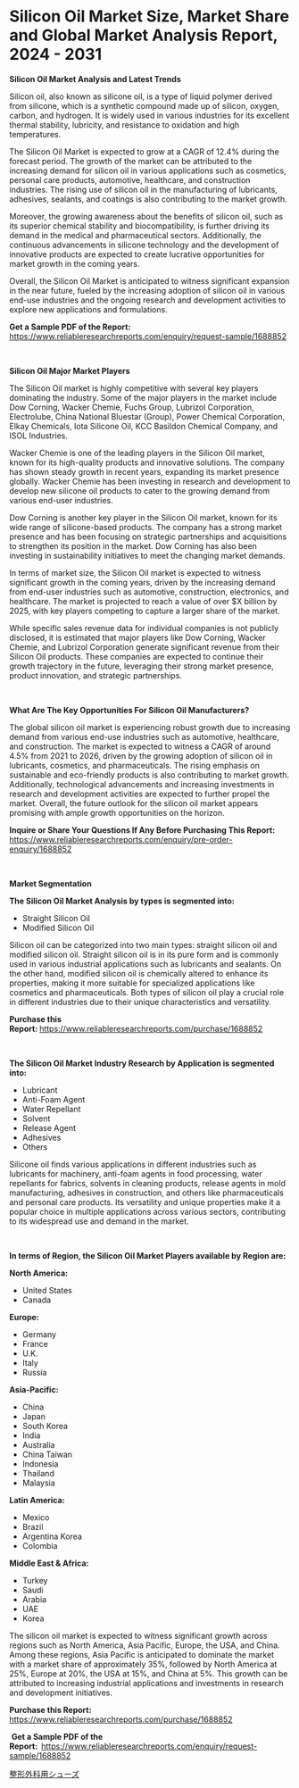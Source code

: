 <p><h1>Silicon Oil Market Size, Market Share and Global Market Analysis Report, 2024 - 2031</h1></p><p><strong>Silicon Oil Market Analysis and Latest Trends</strong></p>
<p><p>Silicon oil, also known as silicone oil, is a type of liquid polymer derived from silicone, which is a synthetic compound made up of silicon, oxygen, carbon, and hydrogen. It is widely used in various industries for its excellent thermal stability, lubricity, and resistance to oxidation and high temperatures.</p><p>The Silicon Oil Market is expected to grow at a CAGR of 12.4% during the forecast period. The growth of the market can be attributed to the increasing demand for silicon oil in various applications such as cosmetics, personal care products, automotive, healthcare, and construction industries. The rising use of silicon oil in the manufacturing of lubricants, adhesives, sealants, and coatings is also contributing to the market growth.</p><p>Moreover, the growing awareness about the benefits of silicon oil, such as its superior chemical stability and biocompatibility, is further driving its demand in the medical and pharmaceutical sectors. Additionally, the continuous advancements in silicone technology and the development of innovative products are expected to create lucrative opportunities for market growth in the coming years.</p><p>Overall, the Silicon Oil Market is anticipated to witness significant expansion in the near future, fueled by the increasing adoption of silicon oil in various end-use industries and the ongoing research and development activities to explore new applications and formulations.</p></p>
<p><strong>Get a Sample PDF of the Report:&nbsp;</strong> <a href="https://www.reliableresearchreports.com/enquiry/request-sample/1688852">https://www.reliableresearchreports.com/enquiry/request-sample/1688852</a></p>
<p>&nbsp;</p>
<p><strong>Silicon Oil Major Market Players</strong></p>
<p><p>The Silicon Oil market is highly competitive with several key players dominating the industry. Some of the major players in the market include Dow Corning, Wacker Chemie, Fuchs Group, Lubrizol Corporation, Electrolube, China National Bluestar (Group), Power Chemical Corporation, Elkay Chemicals, Iota Silicone Oil, KCC Basildon Chemical Company, and ISOL Industries.</p><p>Wacker Chemie is one of the leading players in the Silicon Oil market, known for its high-quality products and innovative solutions. The company has shown steady growth in recent years, expanding its market presence globally. Wacker Chemie has been investing in research and development to develop new silicone oil products to cater to the growing demand from various end-user industries.</p><p>Dow Corning is another key player in the Silicon Oil market, known for its wide range of silicone-based products. The company has a strong market presence and has been focusing on strategic partnerships and acquisitions to strengthen its position in the market. Dow Corning has also been investing in sustainability initiatives to meet the changing market demands.</p><p>In terms of market size, the Silicon Oil market is expected to witness significant growth in the coming years, driven by the increasing demand from end-user industries such as automotive, construction, electronics, and healthcare. The market is projected to reach a value of over $X billion by 2025, with key players competing to capture a larger share of the market.</p><p>While specific sales revenue data for individual companies is not publicly disclosed, it is estimated that major players like Dow Corning, Wacker Chemie, and Lubrizol Corporation generate significant revenue from their Silicon Oil products. These companies are expected to continue their growth trajectory in the future, leveraging their strong market presence, product innovation, and strategic partnerships.</p></p>
<p>&nbsp;</p>
<p><strong>What Are The Key Opportunities For Silicon Oil Manufacturers?</strong></p>
<p><p>The global silicon oil market is experiencing robust growth due to increasing demand from various end-use industries such as automotive, healthcare, and construction. The market is expected to witness a CAGR of around 4.5% from 2021 to 2026, driven by the growing adoption of silicon oil in lubricants, cosmetics, and pharmaceuticals. The rising emphasis on sustainable and eco-friendly products is also contributing to market growth. Additionally, technological advancements and increasing investments in research and development activities are expected to further propel the market. Overall, the future outlook for the silicon oil market appears promising with ample growth opportunities on the horizon.</p></p>
<p><strong>Inquire or Share Your Questions If Any Before Purchasing This Report:</strong> <a href="https://www.reliableresearchreports.com/enquiry/pre-order-enquiry/1688852">https://www.reliableresearchreports.com/enquiry/pre-order-enquiry/1688852</a></p>
<p>&nbsp;</p>
<p><strong>Market Segmentation</strong></p>
<p><strong>The Silicon Oil Market Analysis by types is segmented into:</strong></p>
<p><ul><li>Straight Silicon Oil</li><li>Modified Silicon Oil</li></ul></p>
<p><p>Silicon oil can be categorized into two main types: straight silicon oil and modified silicon oil. Straight silicon oil is in its pure form and is commonly used in various industrial applications such as lubricants and sealants. On the other hand, modified silicon oil is chemically altered to enhance its properties, making it more suitable for specialized applications like cosmetics and pharmaceuticals. Both types of silicon oil play a crucial role in different industries due to their unique characteristics and versatility.</p></p>
<p><strong>Purchase this Report:&nbsp;</strong><a href="https://www.reliableresearchreports.com/purchase/1688852">https://www.reliableresearchreports.com/purchase/1688852</a></p>
<p>&nbsp;</p>
<p><strong>The Silicon Oil Market Industry Research by Application is segmented into:</strong></p>
<p><ul><li>Lubricant</li><li>Anti-Foam Agent</li><li>Water Repellant</li><li>Solvent</li><li>Release Agent</li><li>Adhesives</li><li>Others</li></ul></p>
<p><p>Silicone oil finds various applications in different industries such as lubricants for machinery, anti-foam agents in food processing, water repellants for fabrics, solvents in cleaning products, release agents in mold manufacturing, adhesives in construction, and others like pharmaceuticals and personal care products. Its versatility and unique properties make it a popular choice in multiple applications across various sectors, contributing to its widespread use and demand in the market.</p></p>
<p>&nbsp;</p>
<p><strong>In terms of Region, the Silicon Oil Market Players available by Region are:</strong></p>
<p>
    <p> <strong> North America: </strong>
        <ul>
            <li>United States</li>
            <li>Canada</li>
        </ul>
        </p> 
    <p> <strong> Europe: </strong>
        <ul>
            <li>Germany</li>
            <li>France</li>
            <li>U.K.</li>
            <li>Italy</li>
            <li>Russia</li>
        </ul>
        </p> 
    <p> <strong> Asia-Pacific: </strong>
        <ul>
            <li>China</li>
            <li>Japan</li>
            <li>South Korea</li>
            <li>India</li>
            <li>Australia</li>
            <li>China Taiwan</li>
            <li>Indonesia</li>
            <li>Thailand</li>
            <li>Malaysia</li>
        </ul>
        </p> 
    <p> <strong> Latin America: </strong>
        <ul>
            <li>Mexico</li>
            <li>Brazil</li>
            <li>Argentina Korea</li>
            <li>Colombia</li>
        </ul>
        </p> 
    <p> <strong> Middle East & Africa: </strong>
        <ul>
            <li>Turkey</li>
            <li>Saudi</li>
            <li>Arabia</li>
            <li>UAE</li>
            <li>Korea</li>
        </ul>
    </p>
    </p>
<p><p>The silicon oil market is expected to witness significant growth across regions such as North America, Asia Pacific, Europe, the USA, and China. Among these regions, Asia Pacific is anticipated to dominate the market with a market share of approximately 35%, followed by North America at 25%, Europe at 20%, the USA at 15%, and China at 5%. This growth can be attributed to increasing industrial applications and investments in research and development initiatives.</p></p>
<p><strong>Purchase this Report: </strong><a href="https://www.reliableresearchreports.com/purchase/1688852">https://www.reliableresearchreports.com/purchase/1688852</a></p>
<p>&nbsp;<strong>Get a Sample PDF of the Report:&nbsp;&nbsp;</strong><a href="https://www.reliableresearchreports.com/enquiry/request-sample/1688852">https://www.reliableresearchreports.com/enquiry/request-sample/1688852</a></p>
<p><strong></strong></p>
<p><p><a href="https://medium.com/@alicequigley2023/%E6%95%B4%E5%BD%A2%E5%A4%96%E7%A7%91%E3%82%B7%E3%83%A5%E3%83%BC%E3%82%BA%E5%B8%82%E5%A0%B4-2031%E5%B9%B4%E3%81%BE%E3%81%A7%E3%81%AE%E6%88%90%E5%8A%9F%E3%81%97%E3%81%9F%E3%83%93%E3%82%B8%E3%83%8D%E3%82%B9%E6%88%A6%E7%95%A5%E3%81%AE%E9%8D%B5-4e44c44dae41">整形外科用シューズ</a></p></p>